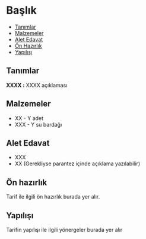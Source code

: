 # Başlık #

- [Tanımlar](#tanimlar)
- [Malzemeler](#malzemeler)
- [Alet Edavat](#alet-edavat)
- [Ön Hazırlık](#on-hazirlik)
- [Yapılışı](#yapilisi)

## Tanımlar ##

**XXXX :** XXXX açıklaması

## Malzemeler ##

- XX - Y adet
- XXX - Y su bardağı

## Alet Edavat ##

- XXX
- XX (Gerekliyse parantez içinde açıklama yazılabilir)

## Ön hazırlık ##

Tarif ile ilgili ön hazırlık burada yer alır.

## Yapılışı ##

Tarifin yapılışı ile ilgili yönergeler burada yer alır
